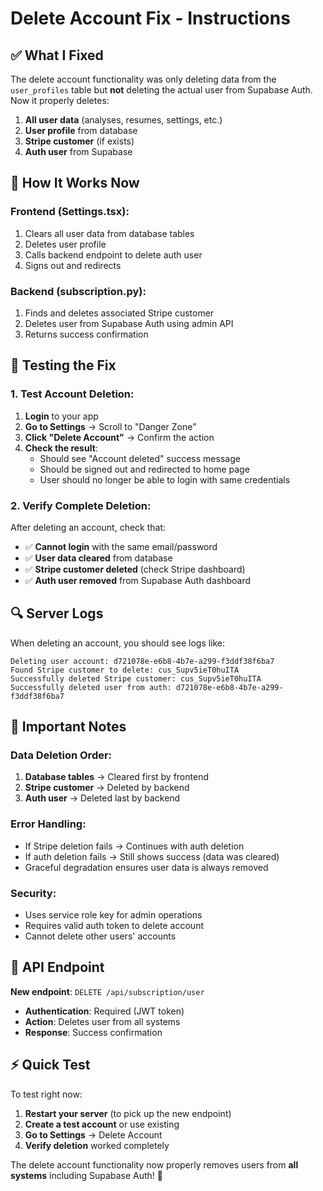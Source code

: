 # Delete Account Fix - Instructions

## ✅ What I Fixed

The delete account functionality was only deleting data from the `user_profiles` table but **not** deleting the actual user from Supabase Auth. Now it properly deletes:

1. **All user data** (analyses, resumes, settings, etc.)
2. **User profile** from database
3. **Stripe customer** (if exists)
4. **Auth user** from Supabase

## 🔧 How It Works Now

### Frontend (Settings.tsx):
1. Clears all user data from database tables
2. Deletes user profile 
3. Calls backend endpoint to delete auth user
4. Signs out and redirects

### Backend (subscription.py):
1. Finds and deletes associated Stripe customer
2. Deletes user from Supabase Auth using admin API
3. Returns success confirmation

## 🧪 Testing the Fix

### 1. Test Account Deletion:
1. **Login** to your app
2. **Go to Settings** → Scroll to "Danger Zone"
3. **Click "Delete Account"** → Confirm the action
4. **Check the result**:
   - Should see "Account deleted" success message
   - Should be signed out and redirected to home page
   - User should no longer be able to login with same credentials

### 2. Verify Complete Deletion:
After deleting an account, check that:
- ✅ **Cannot login** with the same email/password
- ✅ **User data cleared** from database
- ✅ **Stripe customer deleted** (check Stripe dashboard)
- ✅ **Auth user removed** from Supabase Auth dashboard

## 🔍 Server Logs

When deleting an account, you should see logs like:
```
Deleting user account: d721078e-e6b8-4b7e-a299-f3ddf38f6ba7
Found Stripe customer to delete: cus_Supv5ieT0huITA
Successfully deleted Stripe customer: cus_Supv5ieT0huITA
Successfully deleted user from auth: d721078e-e6b8-4b7e-a299-f3ddf38f6ba7
```

## 🚨 Important Notes

### Data Deletion Order:
1. **Database tables** → Cleared first by frontend
2. **Stripe customer** → Deleted by backend
3. **Auth user** → Deleted last by backend

### Error Handling:
- If Stripe deletion fails → Continues with auth deletion
- If auth deletion fails → Still shows success (data was cleared)
- Graceful degradation ensures user data is always removed

### Security:
- Uses service role key for admin operations
- Requires valid auth token to delete account
- Cannot delete other users' accounts

## 🎯 API Endpoint

**New endpoint**: `DELETE /api/subscription/user`
- **Authentication**: Required (JWT token)
- **Action**: Deletes user from all systems
- **Response**: Success confirmation

## ⚡ Quick Test

To test right now:
1. **Restart your server** (to pick up the new endpoint)
2. **Create a test account** or use existing
3. **Go to Settings** → Delete Account
4. **Verify deletion** worked completely

The delete account functionality now properly removes users from **all systems** including Supabase Auth! 🎉